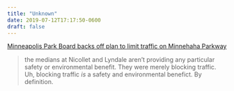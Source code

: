 ```yaml
---
title: "Unknown"
date: 2019-07-12T17:17:50-0600
draft: false
---
```


[Minneapolis Park Board backs off plan to limit traffic on Minnehaha Parkway](http://www.startribune.com/minneapolis-park-board-backs-off-plan-to-limit-traffic-on-minnehaha-parkway/512656932/)
> the medians at Nicollet and Lyndale aren’t providing any particular safety or environmental benefit. They were merely blocking traffic.
Uh, blocking traffic _is_ a safety and environmental benefict. By definition.
